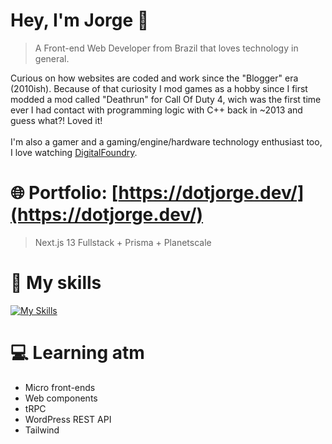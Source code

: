 # Hey, I'm Jorge 👋
<!--
<img align="right" width="400" height="400" src="url">
-->
> A Front-end Web Developer from Brazil that loves technology in general.

Curious on how websites are coded and work since the "Blogger" era (2010ish). Because of that curiosity I mod games as a hobby since I first modded a mod called "Deathrun" for Call Of Duty 4, wich was the first time ever I had contact with programming logic with C++ back in ~2013 and guess what?! Loved it!
\
\
I'm also a gamer and a gaming/engine/hardware technology enthusiast too, I love watching [DigitalFoundry](https://www.youtube.com/user/digitalfoundry).

# 🌐 Portfolio: [https://dotjorge.dev/](https://dotjorge.dev/)

> Next.js 13 Fullstack + Prisma + Planetscale 

# 🚀 My skills
[![My Skills](https://skillicons.dev/icons?i=nextjs,ts,js,react,prisma,wordpress,planetscale,nodejs,html,css,photoshop)](https://skillicons.dev)

# 💻 Learning atm
- Micro front-ends
- Web components
- tRPC
- WordPress REST API
- Tailwind

<!--
## Connect with me
[![Linkedin Badge](https://img.shields.io/badge/-LinkedIn-blue?style=flat-square&logo=Linkedin&logoColor=white&link=https://www.linkedin.com/in/jorge-luiz-5a7501206/)](https://www.linkedin.com/in/dotjorge/)
![Twitch Status](https://img.shields.io/twitch/status/jrgg1?label=Twitch&style=social)
-->

<!--
**dotjorge/dotjorge** is a ✨ _special_ ✨ repository because its `README.md` (this file) appears on your GitHub profile.

Here are some ideas to get you started:

- 🔭 I’m currently working on ...
- 🌱 I’m currently learning ...
- 👯 I’m looking to collaborate on ...
- 🤔 I’m looking for help with ...
- 💬 Ask me about ...
- 📫 How to reach me: ...
- 😄 Pronouns: ...
- ⚡ Fun fact: ...
-->

